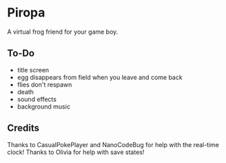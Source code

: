 # Piropa
A virtual frog friend for your game boy.

## To-Do
- title screen
- egg disappears from field when you leave and come back
- flies don't respawn
- death
- sound effects
- background music

## Credits
Thanks to CasualPokePlayer and NanoCodeBug for help with the real-time clock!
Thanks to Olivia for help with save states!
